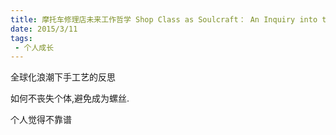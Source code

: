 ```yaml
---
title: 摩托车修理店未来工作哲学 Shop Class as Soulcraft： An Inquiry into the Value of Work 
date: 2015/3/11
tags:
 - 个人成长
---
```


全球化浪潮下手工艺的反思

如何不丧失个体,避免成为螺丝.

个人觉得不靠谱